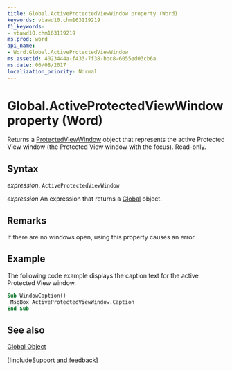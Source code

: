 ```yaml
---
title: Global.ActiveProtectedViewWindow property (Word)
keywords: vbawd10.chm163119219
f1_keywords:
- vbawd10.chm163119219
ms.prod: word
api_name:
- Word.Global.ActiveProtectedViewWindow
ms.assetid: 4023444a-f433-7f38-bbc8-6055ed03cb6a
ms.date: 06/08/2017
localization_priority: Normal
---
```



# Global.ActiveProtectedViewWindow property (Word)

Returns a [ProtectedViewWindow](Word.ProtectedViewWindow.md) object that represents the active Protected View window (the Protected View window with the focus). Read-only.


## Syntax

_expression_. `ActiveProtectedViewWindow`

 _expression_ An expression that returns a [Global](./Word.Global.md) object.


## Remarks

If there are no windows open, using this property causes an error.


## Example

The following code example displays the caption text for the active Protected View window.


```vb
Sub WindowCaption() 
 MsgBox ActiveProtectedViewWindow.Caption 
End Sub
```


## See also


[Global Object](Word.Global.md)

[!include[Support and feedback](~/includes/feedback-boilerplate.md)]